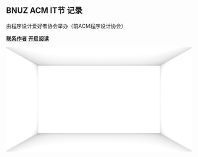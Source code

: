 
## BNUZ ACM IT节 记录

由程序设计爱好者协会举办（前ACM程序设计协会）

[**联系作者**](https://github.com/hexWars)
[**开启阅读**](README.md)

![](_media/bg.jpg)
